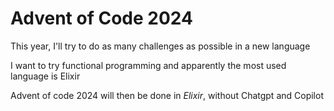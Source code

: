 # Advent of Code 2024

This year, I'll try to do as many challenges as possible in a new language

I want to try functional programming and apparently the most used language is Elixir

Advent of code 2024 will then be done in _Elixir_, without Chatgpt and Copilot
